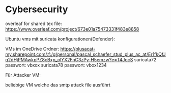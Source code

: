 # Cybersecurity

overleaf for shared tex file: https://www.overleaf.com/project/673e01a75473331f483e8858

Ubuntu vms mit suricata konfigurationen(Defender):

VMs im OneDrive Ordner: https://plusacat-my.sharepoint.com/:f:/g/personal/pascal_schaefer_stud_plus_ac_at/Er1fkQfJq2dHjPMAwkpPZ8cBxp_olYX2FnC3zPy-H5emzw?e=T4JocS
suricata72 passwort: vbxox
suricata78 passwort: vbox1234

Für Attacker VM:

beliebige VM welche das smtp attack file ausführt

